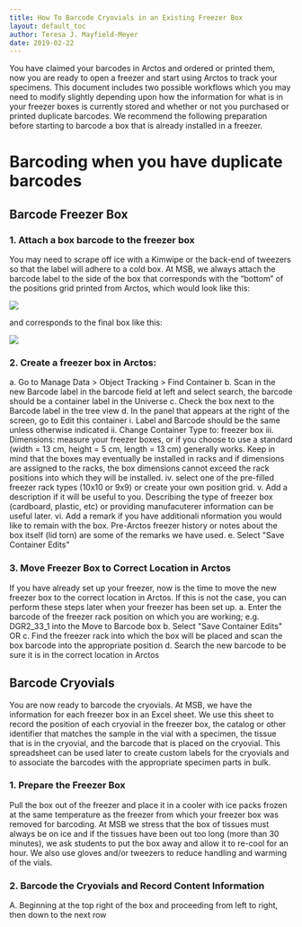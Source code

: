```yaml
---
title: How To Barcode Cryovials in an Existing Freezer Box
layout: default_toc
author: Teresa J. Mayfield-Meyer
date: 2019-02-22
---
```


You have claimed your barcodes in Arctos and ordered or printed them, now you are ready to open a freezer and start using Arctos to track your specimens. This document includes two possible workflows which you may need to modify slightly depending upon how the information for what is in your freezer boxes is currently stored and whether or not you purchased or printed duplicate barcodes. We recommend the following preparation before starting to barcode a box that is already installed in a freezer.

# Barcoding when you have duplicate barcodes

## Barcode Freezer Box

### 1.	Attach a box barcode to the freezer box
   You may need to scrape off ice with a Kimwipe or the back-end of tweezers so that the label will adhere to a cold box. At MSB, we always attach the barcode label to the side of the box that corresponds with the “bottom” of the positions grid printed from Arctos, which would look like this:
    
   ![](https://raw.githubusercontent.com/ArctosDB/documentation-wiki/gh-pages/tutorial_images/freezer%20box%20template.jpg)
    
   and corresponds to the final box like this:
    
   ![](https://raw.githubusercontent.com/ArctosDB/documentation-wiki/gh-pages/tutorial_images/freezer%20box%20with%20barcodes.jpg)
    
### 2.	Create a freezer box in Arctos:
   a.	Go to Manage Data > Object Tracking > Find Container 
   b.	Scan in the new Barcode label in the barcode field at left and select search, the barcode should be a container label in the Universe 
   c.	Check the box next to the Barcode label in the tree view 
   d.	In the panel that appears at the right of the screen, go to Edit this container 
     i.	Label and Barcode should be the same unless otherwise indicated 
     ii.	Change Container Type to: freezer box 
     iii.	Dimensions: measure your freezer boxes, or if you choose to use a standard (width = 13 cm, height = 5 cm, length = 13 cm) generally works. Keep in mind that the boxes may eventually be installed in racks and if dimensions are assigned to the racks, the box dimensions cannot exceed the rack positions into which they will be installed. 
     iv.	select one of the pre-filled freezer rack types (10x10 or 9x9) or create your own position grid. 
     v. Add a description if it will be useful to you. Describing the type of freezer box (cardboard, plastic, etc) or providing manufacuterer information can be useful later. 
     vi. Add a remark if you have additionali nformation you would like to remain with the box. Pre-Arctos freezer history or notes about the box itself (lid torn) are some of the remarks we have used. 
   e.	Select "Save Container Edits" 
  
### 3.	Move Freezer Box to Correct Location in Arctos
   If you have already set up your freezer, now is the time to move the new freezer box to the correct location in Arctos. If this is not the case, you can perform these steps later when your freezer has been set up. 
   a.	Enter the barcode of the freezer rack position on which you are working; e.g. DGR2_33_1 into the Move to Barcode box 
   b.	Select "Save Container Edits" 
      OR 
   c.  Find the freezer rack into which the box will be placed and scan the box barcode into the appropriate position 
   d.	Search the new barcode to be sure it is in the correct location in Arctos 
    
## Barcode Cryovials

You are now ready to barcode the cryovials. At MSB, we have the information for each freezer box in an Excel sheet. We use this sheet to record the position of each cryovial in the freezer box, the catalog or other identifier that matches the sample in the vial with a specimen, the tissue that is in the cryovial, and the barcode that is placed on the cryovial. This spreadsheet can be used later to create custom labels for the cryovials and to associate the barcodes with the appropriate specimen parts in bulk.

### 1. Prepare the Freezer Box
  Pull the box out of the freezer and place it in a cooler with ice packs frozen at the same temperature as the freezer from which your freezer box was removed for barcoding. At MSB we stress that the box of tissues must always be on ice and if the tissues have been out too long (more than 30 minutes), we ask students to put the box away and allow it to re-cool for an hour. We also use gloves and/or tweezers to reduce handling and warming of the vials.

### 2.  Barcode the Cryovials and Record Content Information
   A.  Beginning at the top right of the box and proceeding from left to right, then down to the next row
